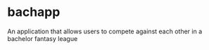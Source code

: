 # bachapp
An application that allows users to compete against each other in a bachelor fantasy league
